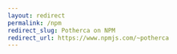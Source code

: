 ```yaml
---
layout: redirect
permalink: /npm
redirect_slug: Potherca on NPM 
redirect_url: https://www.npmjs.com/~potherca
---
```

